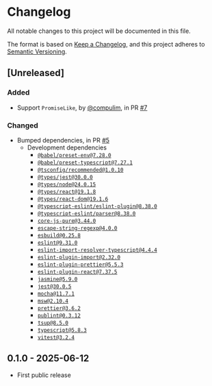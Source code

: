 # Changelog

All notable changes to this project will be documented in this file.

The format is based on [Keep a Changelog](https://keepachangelog.com/en/1.0.0/),
and this project adheres to [Semantic Versioning](https://semver.org/spec/v2.0.0.html).

## [Unreleased]

### Added

- Support `PromiseLike`, by [@compulim](https://github.com/compulim), in PR [#7](https://github.com/testduet/given-when-then/pull/7)

### Changed

- Bumped dependencies, in PR [#5](https://github.com/testduet/given-when-then/pull/5)
   - Development dependencies
      - [`@babel/preset-env@7.28.0`](https://npmjs.com/package/@babel/preset-env/v/7.28.0)
      - [`@babel/preset-typescript@7.27.1`](https://npmjs.com/package/@babel/preset-typescript/v/7.27.1)
      - [`@tsconfig/recommended@1.0.10`](https://npmjs.com/package/@tsconfig/recommended/v/1.0.10)
      - [`@types/jest@30.0.0`](https://npmjs.com/package/@types/jest/v/30.0.0)
      - [`@types/node@24.0.15`](https://npmjs.com/package/@types/node/v/24.0.15)
      - [`@types/react@19.1.8`](https://npmjs.com/package/@types/react/v/19.1.8)
      - [`@types/react-dom@19.1.6`](https://npmjs.com/package/@types/react-dom/v/19.1.6)
      - [`@typescript-eslint/eslint-plugin@8.38.0`](https://npmjs.com/package/@typescript-eslint/eslint-plugin/v/8.38.0)
      - [`@typescript-eslint/parser@8.38.0`](https://npmjs.com/package/@typescript-eslint/parser/v/8.38.0)
      - [`core-js-pure@3.44.0`](https://npmjs.com/package/core-js-pure/v/3.44.0)
      - [`escape-string-regexp@4.0.0`](https://npmjs.com/package/escape-string-regexp/v/4.0.0)
      - [`esbuild@0.25.8`](https://npmjs.com/package/esbuild/v/0.25.8)
      - [`eslint@9.31.0`](https://npmjs.com/package/eslint/v/9.31.0)
      - [`eslint-import-resolver-typescript@4.4.4`](https://npmjs.com/package/eslint-import-resolver-typescript/v/4.4.4)
      - [`eslint-plugin-import@2.32.0`](https://npmjs.com/package/eslint-plugin-import/v/2.32.0)
      - [`eslint-plugin-prettier@5.5.3`](https://npmjs.com/package/eslint-plugin-prettier/v/5.5.3)
      - [`eslint-plugin-react@7.37.5`](https://npmjs.com/package/eslint-plugin-react/v/7.37.5)
      - [`jasmine@5.9.0`](https://npmjs.com/package/jasmine/v/5.9.0)
      - [`jest@30.0.5`](https://npmjs.com/package/jest/v/30.0.5)
      - [`mocha@11.7.1`](https://npmjs.com/package/mocha/v/11.7.1)
      - [`msw@2.10.4`](https://npmjs.com/package/msw/v/2.10.4)
      - [`prettier@3.6.2`](https://npmjs.com/package/prettier/v/3.6.2)
      - [`publint@0.3.12`](https://npmjs.com/package/publint/v/0.3.12)
      - [`tsup@8.5.0`](https://npmjs.com/package/tsup/v/8.5.0)
      - [`typescript@5.8.3`](https://npmjs.com/package/typescript/v/5.8.3)
      - [`vitest@3.2.4`](https://npmjs.com/package/vitest/v/3.2.4)

## 0.1.0 - 2025-06-12

- First public release
